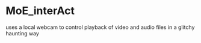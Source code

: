 # MoE_interAct
uses a local webcam to control playback of video and audio files in a glitchy haunting way

